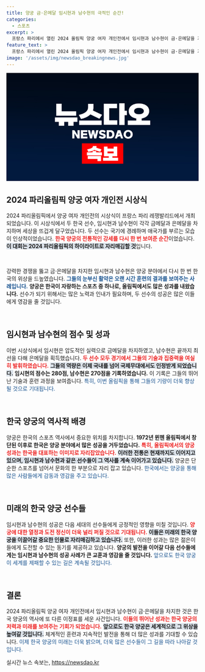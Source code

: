 ```yaml
---
title: 양궁 금·은메달 임시현과 남수현의 극적인 순간!
categories:
  - 스포츠
excerpt: >
  프랑스 파리에서 열린 2024 올림픽 양궁 여자 개인전에서 임시현과 남수현이 금·은메달을 가져오며 역대급 성과를 냈습니다! 승리의 순간을 함께하는 애국가와 경례, 그 감동의 현장을 담았습니다.
feature_text: >
  프랑스 파리에서 열린 2024 올림픽 양궁 여자 개인전에서 임시현과 남수현이 금·은메달을 가져오며 역대급 성과를 냈습니다! 승리의 순간을 함께하는 애국가와 경례, 그 감동의 현장을 담았습니다.
image: '/assets/img/newsdao_breakingnews.jpg'
---
```


<p><img src="/assets/img/newsdao_breakingnews.jpg" alt="firstkoreanews 속보" /></p>

<article>
<h2 data-ke-size="size26">2024 파리올림픽 양궁 여자 개인전 시상식</h2>

<p data-ke-size="size16">2024 파리올림픽에서 양궁 여자 개인전의 시상식이 프랑스 파리 레쟁발리드에서 개최되었습니다. 이 시상식에서 두 한국 선수, 임시현과 남수현이 각각 금메달과 은메달을 차지하며 세상을 뜨겁게 달구었습니다. 두 선수는 국기에 경례하며 애국가를 부르는 모습이 인상적이었습니다. <b><span style="color: #ee2323;">한국 양궁의 전통적인 강세를 다시 한 번 보여준 순간</span></b>이었습니다. <b><span style="background-color: #21538527;">이 대회는 2024 파리올림픽의 하이라이트로 자리매김할 것</span></b>입니다.</p>

<p data-ke-size="size16">&nbsp;</p>

강력한 경쟁을 뚫고 금·은메달을 차지한 임시현과 남수현은 양궁 분야에서 다시 한 번 한국의 위상을 드높였습니다. <b><span style="color: #1a5490;">그들의 눈부신 활약은 오랜 시간 훈련의 결과를 보여주는 사례입니다.</span></b> <b>양궁은 한국이 자랑하는 스포츠 중 하나로, 올림픽에서도 많은 성과를 내왔습니다.</b> 선수가 되기 위해서는 많은 노력과 인내가 필요하며, 두 선수의 성공은 많은 이들에게 영감을 줄 것입니다. 

<p data-ke-size="size16">&nbsp;</p>

<h2 data-ke-size="size26">임시현과 남수현의 점수 및 성과</h2>

<p data-ke-size="size16">이번 시상식에서 임시현은 압도적인 실력으로 금메달을 차지하였고, 남수현은 끝까지 최선을 다해 은메달을 획득했습니다. <b><span style="color: #ee2323;">두 선수 모두 경기에서 그들의 기술과 집중력을 여실히 발휘하였습니다.</span></b> <b><span style="background-color: #21538527;">그들의 역량은 이제 국내를 넘어 국제무대에서도 인정받게 되었습니다.</span></b> <b>임시현의 점수는 280점, 남수현은 270점을 기록하였습니다.</b> 이 기록은 그들의 뛰어난 기술과 훈련 과정을 보여줍니다. <span style="color: #1a5490;">특히, 이번 올림픽을 통해 그들의 기량이 더욱 향상될 것으로 기대됩니다.</span>

<p data-ke-size="size16">&nbsp;</p>

<h2 data-ke-size="size26">한국 양궁의 역사적 배경</h2>

<p data-ke-size="size16">양궁은 한국의 스포츠 역사에서 중요한 위치를 차지합니다. <b>1972년 뮌헨 올림픽에서 창단된 이후로 한국은 양궁 분야에서 많은 성공을 거두었습니다.</b> <b><span style="color: #ee2323;">특히, 올림픽에서의 양궁 성과는 한국을 대표하는 이미지로 자리잡았습니다.</span></b> <b><span style="background-color: #21538527;">이러한 전통은 현재까지도 이어지고 있으며, 임시현과 남수현과 같은 선수들이 그 역사를 계속 이어가고 있습니다.</span></b> 양궁은 단순한 스포츠를 넘어서 문화의 한 부분으로 자리 잡고 있습니다. <span style="color: #1a5490;">한국에서는 양궁을 통해 많은 사람들에게 감동과 영감을 주고 있습니다.</span>

<p data-ke-size="size16">&nbsp;</p>

<h2 data-ke-size="size26">미래의 한국 양궁 선수들</h2>

<p data-ke-size="size16">임시현과 남수현의 성공은 다음 세대의 선수들에게 긍정적인 영향을 미칠 것입니다. <b><span style="color: #ee2323;">양궁에 대한 열정과 도전 정신이 더욱 널리 퍼질 것으로 기대됩니다.</span></b> <b><span style="background-color: #21538527;">이들은 미래의 한국 양궁을 이끌어갈 중요한 인물로 자리매김하고 있습니다.</span></b> 또한, 이러한 성과는 많은 젊은이들에게 도전할 수 있는 동기를 제공하고 있습니다. <b>양궁의 발전을 이어갈 다음 선수들에게는 임시현과 남수현의 성공 사례가 큰 교훈과 영감을 줄 것입니다.</b> <span style="color: #1a5490;">앞으로도 한국 양궁이 세계를 제패할 수 있는 길은 계속될 것입니다.</span>

<p data-ke-size="size16">&nbsp;</p>

<h2 data-ke-size="size26">결론</h2>

<p data-ke-size="size16">2024 파리올림픽 양궁 여자 개인전에서 임시현과 남수현이 금·은메달을 차지한 것은 한국 양궁의 역사에 또 다른 이정표를 세운 사건입니다. <b><span style="color: #ee2323;">이들의 뛰어난 성과는 한국 양궁의 저력과 미래를 보여주는 기회가 되었습니다.</span></b> <b><span style="background-color: #21538527;">앞으로도 한국 양궁은 세계적으로 그 위상을 높여갈 것입니다.</span></b> 체계적인 훈련과 지속적인 발전을 통해 더 많은 성과를 기대할 수 있습니다. <span style="color: #1a5490;">이제 한국 양궁의 미래는 더욱 밝으며, 더욱 많은 선수들이 그 길을 따라 나아갈 것입니다.</span></p>
</article>
실시간 뉴스 속보는, <a href="https://newsdao.kr" rel="dofollow">https://newsdao.kr</a>


